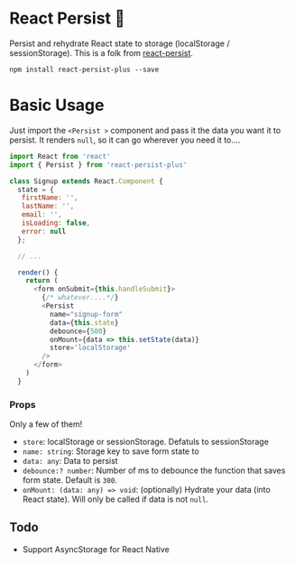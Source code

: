 # React Persist 💾

Persist and rehydrate React state to storage (localStorage / sessionStorage). This is a folk from [react-persist](https://github.com/jaredpalmer/react-persist).

```
npm install react-persist-plus --save
```

# Basic Usage

Just import the `<Persist >` component and pass it the data you want it to persist. It renders `null`, so it can go wherever you need it to....

```js
import React from 'react'
import { Persist } from 'react-persist-plus'

class Signup extends React.Component {
  state = {
   firstName: '',
   lastName: '',
   email: '',
   isLoading: false,
   error: null
  };

  // ...

  render() {
    return (
      <form onSubmit={this.handleSubmit}>
        {/* whatever....*/}
        <Persist 
          name="signup-form" 
          data={this.state} 
          debounce={500} 
          onMount={data => this.setState(data)}
          store='localStorage'
        />
      </form>
    )
  }
```

### Props

Only a few of them!

- `store`: localStorage or sessionStorage. Defatuls to sessionStorage
- `name: string`: Storage key to save form state to
- `data: any`: Data to persist
- `debounce:? number`:  Number of ms to debounce the function that saves form state. Default is `300`.
- `onMount: (data: any) => void`: (optionally) Hydrate your data (into React state). Will only be called if data is not `null`.

## Todo

- Support AsyncStorage for React Native
